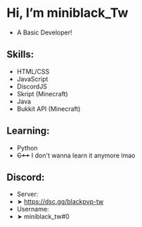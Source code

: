 # Hi, I’m miniblack_Tw
- A Basic Developer!
## Skills:
- HTML/CSS
- JavaScript
- DiscordJS
- Skript (Minecraft)
- Java
- Bukkit API (Minecraft)
## Learning:
- Python
- ~~C++~~ I don't wanna learn it anymore lmao 
## Discord:
- Server:
-    ➤ https://dsc.gg/blackpvp-tw 
- Username:
-    ➤ miniblack_tw#0
